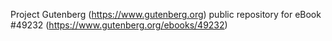 Project Gutenberg (https://www.gutenberg.org) public repository for
eBook #49232 (https://www.gutenberg.org/ebooks/49232)
